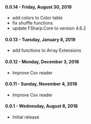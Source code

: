 #### 0.0.14 - Friday, August 30, 2019
* add colors to Color table
* fix shuffle functions
* update FSharp.Core to version 4.6.2
#### 0.0.13 - Tuesday, January 8, 2019
* add functions to Array Extensions
#### 0.0.12 - Monday, December 3, 2018
* Improve Csv reader
#### 0.0.11 - Sunday, November 4, 2018
* Improve Csv reader
#### 0.0.1 - Wednesday, August 8, 2018
* Initial release